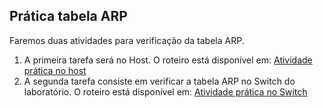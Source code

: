 ## Prática tabela ARP
Faremos duas atividades para verificação da tabela ARP. 

1. A primeira tarefa será no Host. O roteiro está disponível em: [Atividade prática no host](./Prática%20tabela%20ARP%20no%20host.md)
2. A segunda tarefa consiste em verificar a tabela ARP no Switch do laboratório. O roteiro está disponível em: [Atividade prática no Switch](Prática%20tabela%20ARP%20no%20switch.md)
